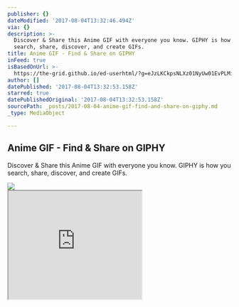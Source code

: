 ```yaml
---
publisher: {}
dateModified: '2017-08-04T13:32:46.494Z'
via: {}
description: >-
  Discover & Share this Anime GIF with everyone you know. GIPHY is how you
  search, share, discover, and create GIFs.
title: Anime GIF - Find & Share on GIPHY
inFeed: true
isBasedOnUrl: >-
  https://the-grid.github.io/ed-userhtml/?g=eJzLKCkpsNLXz01NyUw01EvPLMio1EvOz4UI6OfnegRERpWUOIY5OpbrQ2TTM9MA_awS9w
author: []
datePublished: '2017-08-04T13:32:53.158Z'
starred: true
datePublishedOriginal: '2017-08-04T13:32:53.158Z'
sourcePath: _posts/2017-08-04-anime-gif-find-and-share-on-giphy.md
_type: MediaObject

---
```

<article style=""><h1>Anime GIF - Find &amp; Share on GIPHY</h1><p>Discover &amp; Share this Anime GIF with everyone you know. GIPHY is how you search, share, discover, and create GIFs.</p><img src="http://media1.giphy.com/media/omHPYZttAVAAw/giphy.gif" /></article>

<iframe src="https://the-grid.github.io/ed-userhtml/?g=eJzLKCkpsNLXz01NyUw01EvPLMio1EvOz4UI6OfnegRERpWUOIY5OpbrQ2TTM9MA_awS9w" height="244" style=""></iframe>